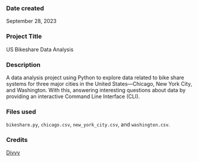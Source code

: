 ### Date created

September 28, 2023

### Project Title

US Bikeshare Data Analysis

### Description

A data analysis project using Python to explore data related to bike share systems for three major cities in the United States—Chicago, New York City, and Washington. With this, answering interesting questions about data by providing an interactive Command Line Interface (CLI).

### Files used

`bikeshare.py`, `chicago.csv`, `new_york_city.csv`, and `washington.csv`.

### Credits

[Divvy](https://en.wikipedia.org/wiki/Divvy)
